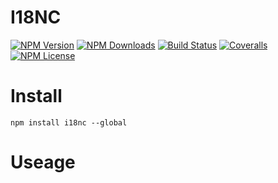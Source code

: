 I18NC
==================


[![NPM Version][npm-image]][npm-url]
[![NPM Downloads][downloads-image]][npm-url]
[![Build Status][travis-image]][travis-url]
[![Coveralls][coveralls-image]][coveralls-url]
[![NPM License][license-image]][npm-url]

# Install
```
npm install i18nc --global
```

# Useage




[npm-image]: http://img.shields.io/npm/v/i18nc.svg
[downloads-image]: http://img.shields.io/npm/dm/i18nc.svg
[npm-url]: https://www.npmjs.org/package/i18nc
[travis-image]: http://img.shields.io/travis/Bacra/node-i18nc-cli/master.svg?label=linux
[travis-url]: https://travis-ci.org/Bacra/node-i18nc-cli
[appveyor-image]: https://img.shields.io/appveyor/ci/Bacra/node-i18nc-cli/master.svg?label=windows
[appveyor-url]: https://ci.appveyor.com/project/Bacra/node-i18nc-cli
[coveralls-image]: https://img.shields.io/coveralls/Bacra/node-i18nc-cli.svg
[coveralls-url]: https://coveralls.io/github/Bacra/node-i18nc-cli
[license-image]: http://img.shields.io/npm/l/i18nc.svg
